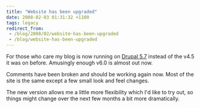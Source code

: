 ```yaml
---
title: "Website has been upgraded"
date: 2008-02-03 01:31:32 +1100
tags: legacy
redirect_from:
 - /blog/2008/02/website-has-been-upgraded
 - /blog/website-has-been-upgraded
---
```


For those who care my blog is now running on <a href="http://drupal.org/">Drupal 5.7</a> instead of the v4.5 it was on before. Amusingly enough v6.0 is almost out now.

Comments have been broken and should be working again now. Most of the site is the same except a few small look and feel changes.

The new version allows me a little more flexibility which I'd like to try out, so things might change over the next few months a bit more dramatically.
